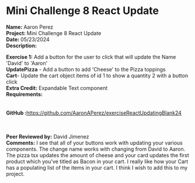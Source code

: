# <b>Mini Challenge 8 React Update</b>

<b>Name: </b> Aaron Perez<br>
<b>Project: </b>Mini Challenge 8 React Update<br>
<b>Date: </b> 05/23/2024 <br>
<strong>Description: </strong><br>

<b>Exercise 1:</b> Add a button for the user to click that will update the Name 'David' to 'Aaron'<br>
<b>UpdatePizza</b> - Add a button to add 'Cheese' to the Pizza toppings<br>
<b>Cart</b>- Update the cart object items of id 1 to show a quantity 2 with a button click<br>
<b>Extra Credit:</b> Expandable Text component<br>
<b>Requirements:</b><br>
<br><br>
<b>GitHub :</b>https://github.com/AaronAPerez/exerciseReactUpdatingBlank24<br><br>
<br>


<b>Peer Reviewed by:</b> David Jimenez <br>
<b>Comments:</b>   I see that all of your buttons work with updating your various components.  The change name works with changing from David to Aaron.  The pizza tsx updates the amount of cheese and your card updates the first product which you've titled as Bacon in your cart.  I really like how your Cart has a populating list of the items in your cart.  I think I wish to add this to my project. <br>
